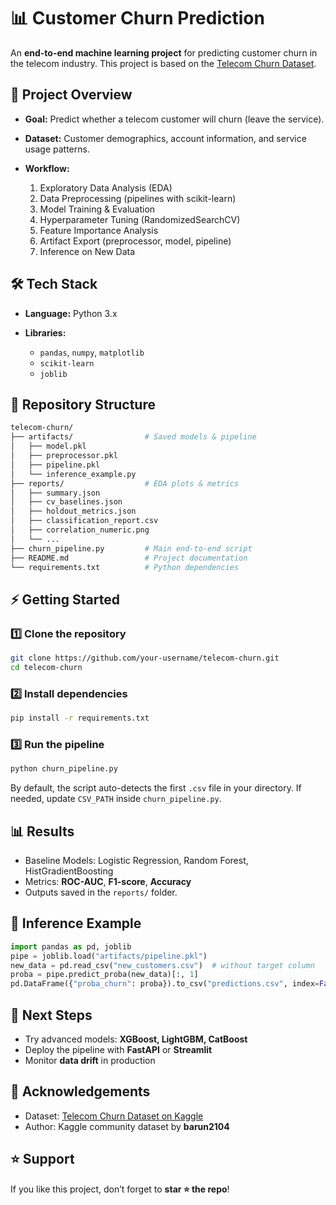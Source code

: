 # 📊 Customer Churn Prediction

An **end-to-end machine learning project** for predicting customer churn in the telecom industry. This project is based on the [Telecom Churn Dataset](https://www.kaggle.com/datasets/barun2104/telecom-churn).


## 🚀 Project Overview

* **Goal:** Predict whether a telecom customer will churn (leave the service).
* **Dataset:** Customer demographics, account information, and service usage patterns.
* **Workflow:**

  1. Exploratory Data Analysis (EDA)
  2. Data Preprocessing (pipelines with scikit-learn)
  3. Model Training & Evaluation
  4. Hyperparameter Tuning (RandomizedSearchCV)
  5. Feature Importance Analysis
  6. Artifact Export (preprocessor, model, pipeline)
  7. Inference on New Data


## 🛠️ Tech Stack

* **Language:** Python 3.x
* **Libraries:**

  * `pandas`, `numpy`, `matplotlib`
  * `scikit-learn`
  * `joblib`
    

## 📂 Repository Structure

```bash
telecom-churn/
├── artifacts/                # Saved models & pipeline
│   ├── model.pkl
│   ├── preprocessor.pkl
│   ├── pipeline.pkl
│   └── inference_example.py
├── reports/                  # EDA plots & metrics
│   ├── summary.json
│   ├── cv_baselines.json
│   ├── holdout_metrics.json
│   ├── classification_report.csv
│   ├── correlation_numeric.png
│   └── ...
├── churn_pipeline.py         # Main end-to-end script
├── README.md                 # Project documentation
└── requirements.txt          # Python dependencies
```


## ⚡ Getting Started

### 1️⃣ Clone the repository

```bash
git clone https://github.com/your-username/telecom-churn.git
cd telecom-churn
```

### 2️⃣ Install dependencies

```bash
pip install -r requirements.txt
```

### 3️⃣ Run the pipeline

```bash
python churn_pipeline.py
```

By default, the script auto-detects the first `.csv` file in your directory. If needed, update `CSV_PATH` inside `churn_pipeline.py`.


## 📊 Results

* Baseline Models: Logistic Regression, Random Forest, HistGradientBoosting
* Metrics: **ROC-AUC**, **F1-score**, **Accuracy**
* Outputs saved in the `reports/` folder.


## 🔮 Inference Example

```python
import pandas as pd, joblib
pipe = joblib.load("artifacts/pipeline.pkl")
new_data = pd.read_csv("new_customers.csv")  # without target column
proba = pipe.predict_proba(new_data)[:, 1]
pd.DataFrame({"proba_churn": proba}).to_csv("predictions.csv", index=False)
```


## 📌 Next Steps

* Try advanced models: **XGBoost, LightGBM, CatBoost**
* Deploy the pipeline with **FastAPI** or **Streamlit**
* Monitor **data drift** in production


## 🙌 Acknowledgements

* Dataset: [Telecom Churn Dataset on Kaggle](https://www.kaggle.com/datasets/barun2104/telecom-churn)
* Author: Kaggle community dataset by **barun2104**


## ⭐ Support

If you like this project, don’t forget to **star ⭐ the repo**!
